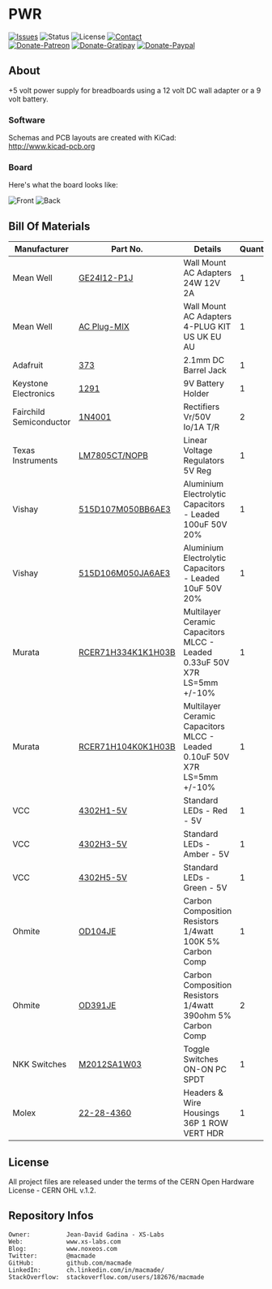 PWR
===

[![Issues](http://img.shields.io/github/issues/macmade/PWR.svg?style=flat)](https://github.com/macmade/PWR/issues)
![Status](https://img.shields.io/badge/status-active-brightgreen.svg?style=flat)
![License](https://img.shields.io/badge/license-ohl-brightgreen.svg?style=flat)
[![Contact](https://img.shields.io/badge/contact-@macmade-blue.svg?style=flat)](https://twitter.com/macmade)  
[![Donate-Patreon](https://img.shields.io/badge/donate-patreon-yellow.svg?style=flat)](https://patreon.com/macmade)
[![Donate-Gratipay](https://img.shields.io/badge/donate-gratipay-yellow.svg?style=flat)](https://www.gratipay.com/macmade)
[![Donate-Paypal](https://img.shields.io/badge/donate-paypal-yellow.svg?style=flat)](https://paypal.me/xslabs)

About
-----

+5 volt power supply for breadboards using a 12 volt DC wall adapter or a 9 volt battery.

### Software

Schemas and PCB layouts are created with KiCad:  
http://www.kicad-pcb.org

### Board

Here's what the board looks like:

![Front](https://raw.githubusercontent.com/macmade/PWR/master/image/front.jpg)
![Back](https://raw.githubusercontent.com/macmade/PWR/master/image/back.jpg)

Bill Of Materials
-----------------

| Manufacturer            | Part No.             | Details                                                                  | Quantity |
|-------------------------|----------------------|--------------------------------------------------------------------------|----------|
| Mean Well               | [GE24I12-P1J]        | Wall Mount AC Adapters 24W 12V 2A                                        | 1        |
| Mean Well               | [AC Plug-MIX]        | Wall Mount AC Adapters 4-PLUG KIT US UK EU AU                            | 1        |
| Adafruit                | [373]                | 2.1mm DC Barrel Jack                                                     | 1        |
| Keystone Electronics    | [1291]               | 9V Battery Holder                                                        | 1        |
| Fairchild Semiconductor | [1N4001]             | Rectifiers Vr/50V Io/1A T/R                                              | 2        |
| Texas Instruments       | [LM7805CT/NOPB]      | Linear Voltage Regulators 5V Reg                                         | 1        |
| Vishay                  | [515D107M050BB6AE3]  | Aluminium Electrolytic Capacitors - Leaded 100uF 50V 20%                 | 1        |
| Vishay                  | [515D106M050JA6AE3]  | Aluminium Electrolytic Capacitors - Leaded 10uF 50V 20%                  | 1        |
| Murata                  | [RCER71H334K1K1H03B] | Multilayer Ceramic Capacitors MLCC - Leaded 0.33uF 50V X7R LS=5mm +/-10% | 1        |
| Murata                  | [RCER71H104K0K1H03B] | Multilayer Ceramic Capacitors MLCC - Leaded 0.10uF 50V X7R LS=5mm +/-10% | 1        |
| VCC                     | [4302H1-5V]          | Standard LEDs - Red - 5V                                                 | 1        |
| VCC                     | [4302H3-5V]          | Standard LEDs - Amber - 5V                                               | 1        |
| VCC                     | [4302H5-5V]          | Standard LEDs - Green - 5V                                               | 1        |
| Ohmite                  | [OD104JE]            | Carbon Composition Resistors 1/4watt 100K 5% Carbon Comp                 | 1        |
| Ohmite                  | [OD391JE]            | Carbon Composition Resistors 1/4watt 390ohm 5% Carbon Comp               | 2        |
| NKK Switches            | [M2012SA1W03]        | Toggle Switches ON-ON PC SPDT                                            | 1        |
| Molex                   | [22-28-4360]         | Headers & Wire Housings 36P 1 ROW VERT HDR                               | 1        |

[GE24I12-P1J]: https://www.mouser.ch/Search/ProductDetail.aspx?R=GE24I12-P1Jvirtualkey63430000virtualkey709-GE24I12-P1J
[AC Plug-MIX]: https://www.mouser.ch/Search/ProductDetail.aspx?R=AC_Plug-MIXvirtualkey63430000virtualkey709-ACPLUG-MIX
[373]: https://www.mouser.ch/Search/ProductDetail.aspx?R=373virtualkey54850000virtualkey485-373
[1291]: https://www.mouser.ch/Search/ProductDetail.aspx?R=1291virtualkey53400000virtualkey534-1291
[1N4001]: https://www.mouser.ch/Search/ProductDetail.aspx?R=1N4001virtualkey51210000virtualkey512-1N4001
[LM7805CT/NOPB]: https://www.mouser.ch/Search/ProductDetail.aspx?R=LM7805CT%2fNOPBvirtualkey59500000virtualkey926-LM7805CT%2fNOPB
[515D107M050BB6AE3]: https://www.mouser.ch/Search/ProductDetail.aspx?R=515D107M050BB6AE3virtualkey61320000virtualkey75-515D107M050BB6AE3
[515D106M050JA6AE3]: https://www.mouser.ch/Search/ProductDetail.aspx?R=515D106M050JA6AE3virtualkey61320000virtualkey75-515D106M050JA6AE3
[RCER71H334K1K1H03B]: https://www.mouser.ch/Search/ProductDetail.aspx?R=RCER71H334K1K1H03Bvirtualkey64800000virtualkey81-RCER71H334K1K1H3B
[RCER71H104K0K1H03B]: https://www.mouser.ch/Search/ProductDetail.aspx?R=RCER71H104K0K1H03Bvirtualkey64800000virtualkey81-RCER71H104K0K1H3B
[4302H1-5V]: https://www.mouser.ch/Search/ProductDetail.aspx?R=4302H1-5Vvirtualkey60600000virtualkey606-4302H1-5V
[4302H3-5V]: https://www.mouser.ch/Search/ProductDetail.aspx?R=4302H3-5Vvirtualkey60600000virtualkey606-4302H3-5V
[4302H5-5V]: https://www.mouser.ch/Search/ProductDetail.aspx?R=4302H5-5Vvirtualkey60600000virtualkey606-4302H5-5V
[OD104JE]: https://www.mouser.ch/Search/ProductDetail.aspx?R=OD104JEvirtualkey58810000virtualkey588-OD104JE
[OD391JE]: https://www.mouser.ch/Search/ProductDetail.aspx?R=OD391JEvirtualkey58810000virtualkey588-OD391JE
[M2012SA1W03]: https://www.mouser.ch/Search/ProductDetail.aspx?R=M2012SA1W03virtualkey63300000virtualkey633-M2012A03
[22-28-4360]: https://www.mouser.ch/Search/ProductDetail.aspx?R=22-28-4360virtualkey53810000virtualkey538-22-28-4360

License
-------

All project files are released under the terms of the CERN Open Hardware License - CERN OHL v.1.2.

Repository Infos
----------------

    Owner:			Jean-David Gadina - XS-Labs
    Web:			www.xs-labs.com
    Blog:			www.noxeos.com
    Twitter:		@macmade
    GitHub:			github.com/macmade
    LinkedIn:		ch.linkedin.com/in/macmade/
    StackOverflow:	stackoverflow.com/users/182676/macmade
